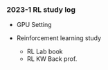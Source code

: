 ### 2023-1 RL study log


- GPU Setting
- Reinforcement learning study 

     - RL Lab book 
     - RL KW Back prof.